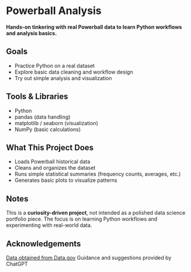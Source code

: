 # Powerball Analysis

**Hands-on tinkering with real Powerball data to learn Python workflows and analysis basics.**

## Goals
- Practice Python on a real dataset
- Explore basic data cleaning and workflow design
- Try out simple analysis and visualization

## Tools & Libraries
- Python
- pandas (data handling)
- matplotlib / seaborn (visualization)
- NumPy (basic calculations)

## What This Project Does
- Loads Powerball historical data
- Cleans and organizes the dataset
- Runs simple statistical summaries (frequency counts, averages, etc.)
- Generates basic plots to visualize patterns

## Notes
This is a **curiosity-driven project**, not intended as a polished data science portfolio piece. The focus is on learning Python workflows and experimenting with real-world data.

## Acknowledgements
[Data obtained from Data.gov](https://catalog.data.gov/dataset/lottery-powerball-winning-numbers-beginning-2010)
Guidance and suggestions provided by ChatGPT
